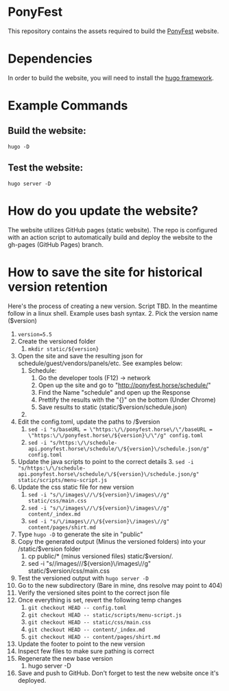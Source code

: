 # PonyFest

This repository contains the assets required to build the [PonyFest](https://ponyfest.horse/) website.

# Dependencies
In order to build the website, you will need to install the [hugo framework](https://gohugo.io/).

# Example Commands
## Build the website:
`hugo -D`

## Test the website:
`hugo server -D`

# How do you update the website?
The website utilizes GitHub pages (static website). The repo is configured with an action script to automatically build and deploy the website to the gh-pages (GitHub Pages) branch.

# How to save the site for historical version retention
Here's the process of creating a new version. Script TBD. In the meantime follow in a linux shell. Example uses bash syntax. 
2. Pick the version name ($version)
   1. `version=5.5`
3. Create the versioned folder
   1. `mkdir static/${version}`
4. Open the site and save the resulting json for schedule/guest/vendors/panels/etc. See examples below:
   1. Schedule:
      1. Go the developer tools (F12) -> network
      2. Open up the site and go to "http://ponyfest.horse/schedule/"
      3. Find the Name "schedule" and open up the Response
      4. Prettify the results with the "{}" on the bottom (Under Chrome)
      5. Save results to static (static/$version/schedule.json)
   2. 
5. Edit the config.toml, update the paths to /$version
   1. `sed -i "s/baseURL = \"https:\/\/ponyfest.horse\/\"/baseURL = \"https:\/\/ponyfest.horse\/${version}\/\"/g" config.toml`
   2. `sed -i "s/https:\/\/schedule-api.ponyfest.horse\/schedule/\/${version}\/schedule.json/g" config.toml`
6. Update the java scripts to point to the correct details
   3. `sed -i "s/https:\/\/schedule-api.ponyfest.horse\/schedule/\/${version}\/schedule.json/g" static/scripts/menu-script.js`
7. Update the css static file for new version
   1. `sed -i "s/\/images\//\/${version}\/images\//g" static/css/main.css`
   2. `sed -i "s/\/images\//\/${version}\/images\//g" content/_index.md`
   3. `sed -i "s/\/images\//\/${version}\/images\//g" content/pages/shirt.md`
8. Type `hugo -D` to generate the site in "public"
9. Copy the generated output (Minus the versioned folders) into your /static/$version folder
   1. cp public/* (minus versioned files) static/$version/.
   2. sed -i "s/\/images\//\/${version}\/images\//g" static/$version/css/main.css
10. Test the versioned output with `hugo server -D`
11. Go to the new subdirectory (Bare in mine, dns resolve may point to 404)
12. Verify the versioned sites point to the correct json file
13. Once everything is set, revert the following temp changes
    1. `git checkout HEAD -- config.toml`
    2. `git checkout HEAD -- static/scripts/menu-script.js`
    3. `git checkout HEAD -- static/css/main.css`
    4. `git checkout HEAD -- content/_index.md`
    5. `git checkout HEAD -- content/pages/shirt.md`
14. Update the footer to point to the new version 
15. Inspect few files to make sure pathing is correct
16. Regenerate the new base version
    1. hugo server -D
17. Save and push to GitHub. Don't forget to test the new website once it's deployed.